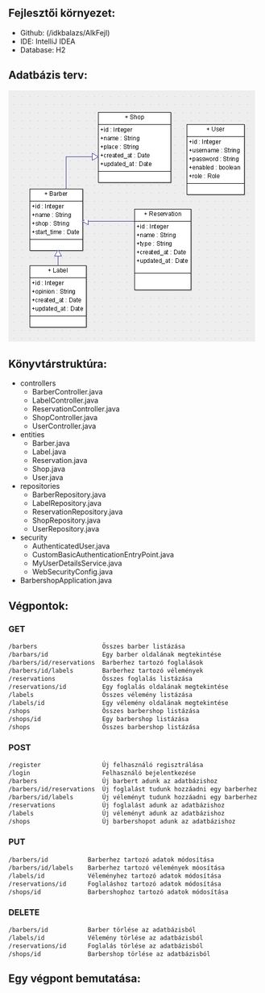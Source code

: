 ## Fejlesztői környezet:

* Github: (/idkbalazs/AlkFejl)
* IDE: IntelliJ IDEA
* Database: H2


## Adatbázis terv:

![Database UML diagramm](/uml.PNG)


## Könyvtárstruktúra:

* controllers
  * BarberController.java
  * LabelController.java
  * ReservationController.java
  * ShopController.java
  * UserController.java
* entities
  * Barber.java
  * Label.java
  * Reservation.java
  * Shop.java
  * User.java
* repositories
  * BarberRepository.java
  * LabelRepository.java
  * ReservationRepository.java
  * ShopRepository.java
  * UserRepository.java
* security
  * AuthenticatedUser.java
  * CustomBasicAuthenticationEntryPoint.java
  * MyUserDetailsService.java
  * WebSecurityConfig.java
* BarbershopApplication.java


## Végpontok:

### GET
    /barbers                  Összes barber listázása
    /barbars/id               Egy barber oldalának megtekintése
    /barbers/id/reservations  Barberhez tartozó foglalások
    /barbers/id/labels        Barberhez tartozó vélemények
    /reservations             Összes foglalás listázása
    /reservations/id          Egy foglalás oldalának megtekintése
    /labels                   Összes vélemény listázása
    /labels/id                Egy vélemény oldalának megtekintése
    /shops                    Összes barbershop listázása
    /shops/id                 Egy barbershop listázása
    /shops                    Összes barbershop listázása
    
### POST
    /register                 Új felhasználó regisztrálása
    /login                    Felhasználó bejelentkezése
    /barbers                  Új barbert adunk az adatbázishoz
    /barbers/id/reservations  Új foglalást tudunk hozzáadni egy barberhez
    /barbers/id/labels        Új véleményt tudunk hozzáadni egy barberhez
    /reservations             Új foglalást adunk az adatbázishoz
    /labels                   Új véleményt adunk az adatbázishoz
    /shops                    Új barbershopot adunk az adatbázishoz
    
### PUT
    /barbers/id           Barberhez tartozó adatok módosítása
    /barbers/id/labels    Barberhez tartozó vélemények móosítása
    /labels/id            Véleményhez tartozó adatok módosítása
    /reservations/id      Foglaláshoz tartozó adatok módosítása
    /shops/id             Barbershophoz tartozó adatok módosítása
    
### DELETE
    /barbers/id           Barber törlése az adatbázisból
    /labels/id            Vélemény törlése az adatbázisból
    /reservations/id      Foglalás törlése az adatbázisból 
    /shops/id             Barbershop törlése az adatbázisból


## Egy végpont bemutatása:

